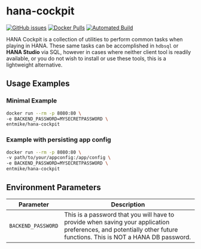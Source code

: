 # hana-cockpit

[![GitHub issues](https://img.shields.io/github/issues/entmike/hana-cockpit.svg)](https://github.com/entmike/hana-cockpit/issues)
[![Docker Pulls](https://img.shields.io/docker/pulls/entmike/hana-cockpit.svg)](https://hub.docker.com/r/entmike/hana-cockpit/)
[![Automated Build](https://img.shields.io/docker/cloud/automated/entmike/hana-cockpit.svg)](https://hub.docker.com/r/entmike/hana-cockpit/)

HANA Cockpit is a collection of utilities to perform common tasks when playing in HANA.  These same tasks can be accomplished in `hdbsql` or **HANA Studio** via SQL, however in cases where neither client tool is readily available, or you do not wish to install or use these tools, this is a lightweight alternative.

## Usage Examples

### Minimal Example

```bash
docker run --rm -p 8080:80 \
-e BACKEND_PASSWORD=MYSECRETPASSWORD \
entmike/hana-cockpit
```

### Example with persisting app config

```bash
docker run --rm -p 8080:80 \
-v path/to/your/appconfig:/app/config \
-e BACKEND_PASSWORD=MYSECRETPASSWORD \
entmike/hana-cockpit
```

## Environment Parameters

|Parameter|Description|
|---|---|
|`BACKEND_PASSWORD`|This is a password that you will have to provide when saving your application preferences, and potentially other future functions.  This is NOT a HANA DB password.|
